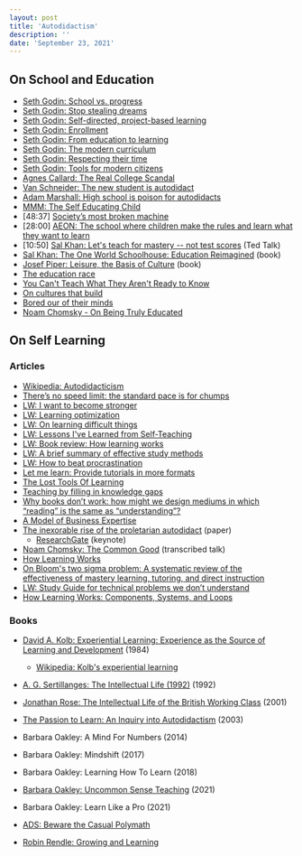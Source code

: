 ```yaml
---
layout: post
title: 'Autodidactism'
description: ''
date: 'September 23, 2021'
---
```


## On School and Education

- [Seth Godin: School vs. progress](https://seths.blog/2021/11/school-vs-progress/)
- [Seth Godin: Stop stealing dreams](https://seths.blog/2014/09/the-shameful-fraud-of-sorting-for-youth-meritocracy/)
- [Seth Godin: Self-directed, project-based learning](https://seths.blog/2020/09/self-directed-project-based-learning/)
- [Seth Godin: Enrollment](https://seths.blog/2021/04/enrollment/)
- [Seth Godin: From education to learning](https://seths.blog/2020/08/from-education-to-learning/)
- [Seth Godin: The modern curriculum](https://seths.blog/2021/09/the-modern-curriculum/)
- [Seth Godin: Respecting their time](https://seths.blog/2021/09/respecting-their-time/)
- [Seth Godin: Tools for modern citizens](https://seths.blog/2021/10/tools-for-modern-citizens/)
- [Agnes Callard: The Real College Scandal](https://thepointmag.com/examined-life/the-real-college-scandal/)
- [Van Schneider: The new student is autodidact](https://vanschneider.com/blog/the-new-school-is-youtube-the-new-student-is-auto-didact/)
- [Adam Marshall: High school is poison for autodidacts](https://medium.com/@adam.marshall/high-school-is-poison-for-autodidacts-ab236e91b05a)
- [MMM: The Self Educating Child](https://www.mrmoneymustache.com/2021/04/18/the-self-educating-child/)
- [48:37] [Society’s most broken machine](https://youtu.be/0Qi36WcylLs)
- [28:00] [AEON: The school where children make the rules and learn what they want to learn](https://aeon.co/videos/the-school-where-children-make-the-rules-and-learn-what-they-want-to-learn)
- [10:50] [Sal Khan: Let's teach for mastery -- not test scores](https://youtu.be/-MTRxRO5SRA) (Ted Talk)
- [Sal Khan: The One World Schoolhouse: Education Reimagined](https://www.amazon.com/One-World-Schoolhouse-Education-Reimagined/dp/1455508373?&linkCode=sl1&tag=nort0ff-20&linkId=6cb0d73c597ca5b82c2de92368ea9699&language=en_US&ref_=as_li_ss_tl) (book)
- [Josef Piper: Leisure, the Basis of Culture](https://www.brainpickings.org/2015/08/10/leisure-the-basis-of-culture-josef-pieper/) (book)
- [The education race](https://juliet.tech/education-race/)
- [You Can't Teach What They Aren't Ready to Know](https://commoncog.com/blog/you-cant-teach-what-they-arent-ready-to-know/)
- [On cultures that build](https://scholars-stage.org/on-cultures-that-build/)
- [Bored our of their minds](https://www.gse.harvard.edu/news/ed/17/01/bored-out-their-minds)
- [Noam Chomsky - On Being Truly Educated](https://youtu.be/eYHQcXVp4F4)

## On Self Learning
### Articles
- [Wikipedia: Autodidacticism](https://en.wikipedia.org/wiki/Autodidacticism)
- [There’s no speed limit: the standard pace is for chumps](https://sive.rs/kimo)
- [LW: I want to become stronger](https://www.lesswrong.com/posts/DoLQN5ryZ9XkZjq5h/tsuyoku-naritai-i-want-to-become-stronger)
- [LW: Learning optimization](https://www.lesswrong.com/posts/v89ELF5rQwge7upzv/learning-optimization)
- [LW: On learning difficult things](https://www.lesswrong.com/posts/w5F4w8tNZc6LcBKRP/on-learning-difficult-things)
- [LW: Lessons I've Learned from Self-Teaching](https://www.lesswrong.com/posts/cumc876woKaZLmQs5/lessons-i-ve-learned-from-self-teaching)
- [LW: Book review: How learning works](https://www.lesswrong.com/posts/mAdMkFqWzbJRB544m/book-review-how-learning-works)
- [LW: A brief summary of effective study methods](https://www.lesswrong.com/posts/goRshyncBQ8899xr8/a-brief-summary-of-effective-study-methods)
- [LW: How to beat procrastination](https://www.lesswrong.com/posts/RWo4LwFzpHNQCTcYt/how-to-beat-procrastination)
- [Let me learn: Provide tutorials in more formats](https://tatianamac.com/posts/let-me-learn/)
- [The Lost Tools Of Learning](https://gbt.org/text/sayers.html)
- [Teaching by filling in knowledge gaps](https://jvns.ca/blog/2021/09/20/teaching-by-filling-in-knowledge-gaps/)
- [Why books don’t work: how might we design mediums in which “reading” is the same as “understanding”?](https://andymatuschak.org/books/)
- [A Model of Business Expertise](https://lukasmurdock.com/expertise/)
- [The inexorable rise of the proletarian autodidact](https://www.google.com/books/edition/Challenges_in_Global_Learning/2ua2DQAAQBAJ?hl=en&gbpv=1&dq=autodidact&pg=PA282&printsec=frontcover) (paper)
  - [ResearchGate](https://www.researchgate.net/publication/271431231_Keynote_Address_The_inexorable_rise_of_the_proletarian_autodidact) (keynote)
- [Noam Chomsky: The Common Good](https://chomsky.info/the-common-good/) (transcribed talk)
- [How Learning Works](https://romandesign.co/how-learning-works-components-systems-and-loops/)
- [On Bloom's two sigma problem: A systematic review of the effectiveness of mastery learning, tutoring, and direct instruction](https://nintil.com/bloom-sigma/)
- [LW: Study Guide for technical problems we don’t understand](https://www.lesswrong.com/posts/bjjbp5i5G8bekJuxv/study-guide)
- [How Learning Works: Components, Systems, and Loops](https://romandesign.co/how-learning-works-components-systems-and-loops/)

### Books
- [David A. Kolb: Experiential Learning: Experience as the Source of Learning and Development](https://www.amazon.com/Experiential-Learning-Experience-Source-Development-dp-0133892409/dp/0133892409/ref=dp_ob_title_bk) (1984)
  - [Wikipedia: Kolb's experiential learning](https://en.wikipedia.org/wiki/Kolb%27s_experiential_learning)
- [A. G. Sertillanges: The Intellectual Life (1992)](https://www.amazon.com/Intellectual-Life-Spirit-Conditions-Methods/dp/0813206464) (1992)
- [Jonathan Rose: The Intellectual Life of the British Working Class](https://yalebooks.yale.edu/book/9780300257847/intellectual-life-british-working-classes) (2001)
- [The Passion to Learn: An Inquiry into Autodidactism](https://www.taylorfrancis.com/books/edit/10.4324/9780203329108/passion-learn-joan-solomon) (2003)

- Barbara Oakley: A Mind For Numbers (2014)
- Barbara Oakley: Mindshift (2017)
- Barbara Oakley: Learning How To Learn (2018)
- [Barbara Oakley: Uncommon Sense Teaching](https://www.amazon.com/Uncommon-Sense-Teaching-Practical-Insights/dp/0593329732) (2021)
- Barbara Oakley: Learn Like a Pro (2021)

- [ADS: Beware the Casual Polymath](https://applieddivinitystudies.com/2020/09/28/polymath/)
- [Robin Rendle: Growing and Learning](https://www.robinrendle.com/notes/growing-and-learning/)
